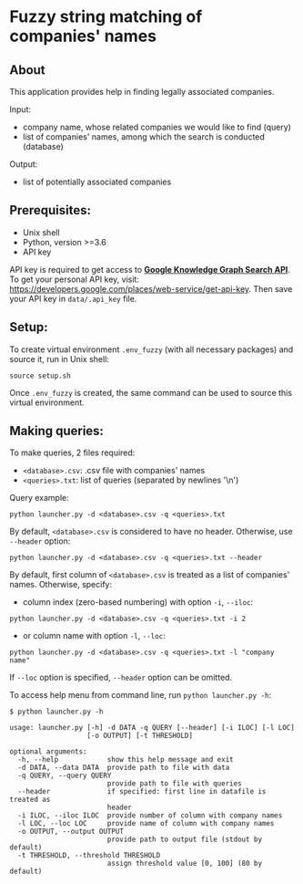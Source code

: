 # Fuzzy string matching of companies' names

## About
This application provides help in finding legally associated companies.

Input:
- company name, whose related companies we would like to find (query)
- list of companies' names, among which the search is conducted (database)

Output:
- list of potentially associated companies

## Prerequisites:

- Unix shell
- Python, version >=3.6
- API key

API key is required to get access to [**Google Knowledge Graph Search API**](https://developers.google.com/knowledge-graph).
To get your personal API key, visit: <https://developers.google.com/places/web-service/get-api-key>. Then save your API key in `data/.api_key` file.


## Setup:

To create virtual environment `.env_fuzzy` (with all necessary packages) and source it, run in Unix shell:

```
source setup.sh
```

Once `.env_fuzzy` is created, the same command can be used to source this virtual environment.


## Making queries:

To make queries, 2 files required:

- `<database>.csv`: .csv file with companies' names
- `<queries>.txt`: list of queries (separated by newlines '\n')

Query example:

```
python launcher.py -d <database>.csv -q <queries>.txt
```


By default, `<database>.csv` is considered to have no header.
Otherwise, use `--header` option:

```
python launcher.py -d <database>.csv -q <queries>.txt --header
```

By default, first column of `<database>.csv` is treated as a list of companies' names.
Otherwise, specify:

- column index (zero-based numbering) with option `-i`, `--iloc`:

```
python launcher.py -d <database>.csv -q <queries>.txt -i 2
```

- or column name with option `-l`, `--loc`:

```
python launcher.py -d <database>.csv -q <queries>.txt -l "company name"
```

If `--loc` option is specified, `--header` option can be omitted.


To access help menu from command line, run `python launcher.py -h`:

```
$ python launcher.py -h

usage: launcher.py [-h] -d DATA -q QUERY [--header] [-i ILOC] [-l LOC]
                   [-o OUTPUT] [-t THRESHOLD]

optional arguments:
  -h, --help            show this help message and exit
  -d DATA, --data DATA  provide path to file with data
  -q QUERY, --query QUERY
                        provide path to file with queries
  --header              if specified: first line in datafile is treated as
                        header
  -i ILOC, --iloc ILOC  provide number of column with company names
  -l LOC, --loc LOC     provide name of column with company names
  -o OUTPUT, --output OUTPUT
                        provide path to output file (stdout by default)
  -t THRESHOLD, --threshold THRESHOLD
                        assign threshold value [0, 100] (80 by default)

```

